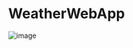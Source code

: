 # WeatherWebApp
![image](https://user-images.githubusercontent.com/69391607/162810947-139b31a8-e9b8-46d4-aa3b-63210919d7a6.png)
